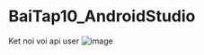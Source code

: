 # BaiTap10_AndroidStudio
Ket noi voi api user
![image](https://github.com/idiotman-2212/BaiTap10_AndroidStudio/assets/82036270/6138f244-648d-4ed2-a3b1-f0bb5c4f1337)

